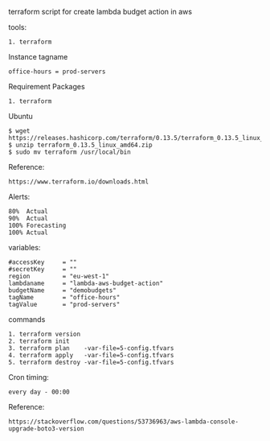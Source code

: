 terraform script for create lambda budget action in aws

tools:

    1. terraform

Instance tagname

    office-hours = prod-servers

Requirement Packages

    1. terraform

Ubuntu

    $ wget https://releases.hashicorp.com/terraform/0.13.5/terraform_0.13.5_linux_amd64.zip
    $ unzip terraform_0.13.5_linux_amd64.zip
    $ sudo mv terraform /usr/local/bin


Reference:

    https://www.terraform.io/downloads.html

Alerts:

    80%  Actual
    90%  Actual
    100% Forecasting
    100% Actual


variables:

    #accessKey     = ""
    #secretKey     = ""
    region         = "eu-west-1"
    lambdaname     = "lambda-aws-budget-action"
    budgetName     = "demobudgets"
    tagName        = "office-hours"
    tagValue       = "prod-servers"

commands

    1. terraform version
    2. terraform init
    3. terraform plan    -var-file=5-config.tfvars
    4. terraform apply   -var-file=5-config.tfvars
    5. terraform destroy -var-file=5-config.tfvars

Cron timing:

    every day - 00:00



Reference:

    https://stackoverflow.com/questions/53736963/aws-lambda-console-upgrade-boto3-version
